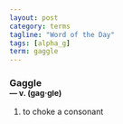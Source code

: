 ```yaml
---
layout: post
category: terms
tagline: "Word of the Day"
tags: [alpha_g]
term: gaggle
---
```


<h3>Gaggle<br/> <small>&mdash; v. (gag<span>&middot;</span>gle)</small></h3>
<p><ol><li>to choke a consonant</li>
</ol></p>
